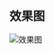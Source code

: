 ## 效果图
![效果图](http://upload-images.jianshu.io/upload_images/1455933-d175c040222c417e.png?imageMogr2/auto-orient/strip%7CimageView2/2/w/1240)
